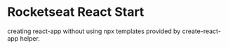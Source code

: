 # Rocketseat React Start

creating react-app without using npx templates provided by create-react-app helper.
